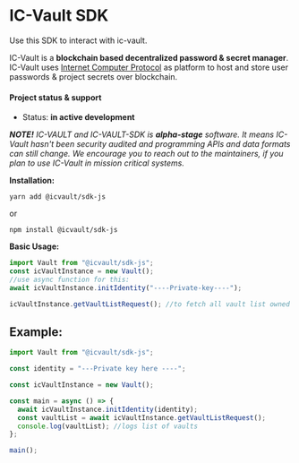 # **IC-Vault SDK**

Use this SDK to interact with ic-vault.

IC-Vault is a **blockchain based decentralized password & secret manager**. IC-Vault uses [Internet Computer Protocol](https://dfinity.org/) as platform to host and store user passwords & project secrets over blockchain.

#### Project status & support

- Status: **in active development**

**_NOTE!_** _IC-VAULT and IC-VAULT-SDK is **alpha-stage** software. It means IC-Vault hasn't been security audited and programming APIs and data formats can still change. We encourage you to reach out to the maintainers, if you plan to use IC-Vault in mission critical systems._

**Installation:**

```
yarn add @icvault/sdk-js
```

or

```
npm install @icvault/sdk-js
```

**Basic Usage:**

```js
import Vault from "@icvault/sdk-js";
const icVaultInstance = new Vault();
//use async function for this:
await icVaultInstance.initIdentity("----Private-key----");

icVaultInstance.getVaultListRequest(); //to fetch all vault list owned by user.
```

## Example:

```js
import Vault from "@icvault/sdk-js";

const identity = "---Private key here ----";

const icVaultInstance = new Vault();

const main = async () => {
  await icVaultInstance.initIdentity(identity);
  const vaultList = await icVaultInstance.getVaultListRequest();
  console.log(vaultList); //logs list of vaults
};

main();
```
